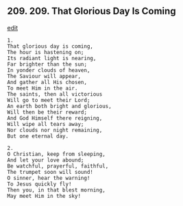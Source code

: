 
## 209.  209. That Glorious Day Is Coming
[edit](https://docs.google.com/document/d/1lFKthhFUZ3yLaapkEOdxrR5yxyxr55PK/edit?mode=html)






    1.
    That glorious day is coming,
    The hour is hastening on;
    Its radiant light is nearing,
    Far brighter than the sun;
    In yonder clouds of heaven,
    The Saviour will appear,
    And gather all His chosen,
    To meet Him in the air.
    The saints, then all victorious
    Will go to meet their Lord;
    An earth both bright and glorious,
    Will then be their reward;
    And God Himself there reigning,
    Will wipe all tears away;
    Nor clouds nor night remaining,
    But one eternal day.

    2.
    O Christian, keep from sleeping,
    And let your love abound;
    Be watchful, prayerful, faithful,
    The trumpet soon will sound!
    O sinner, hear the warning!
    To Jesus quickly fly!
    Then you, in that blest morning,
    May meet Him in the sky!
